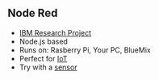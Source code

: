 ##  Node Red

- [IBM Research Project](http://nodered.org/)
- Node.js based
- Runs on: Rasberry Pi, Your PC, BlueMix
- Perfect for [IoT](https://developer.ibm.com/iotfoundation/)
- Try with a [sensor](https://quickstart.internetofthings.ibmcloud.com/iotsensor/)
